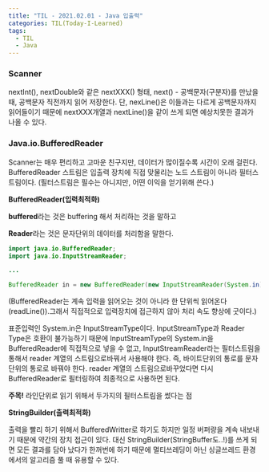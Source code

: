 ```yaml
---
title: "TIL - 2021.02.01 - Java 입출력"
categories: TIL(Today-I-Learned)
tags:
  - TIL
  - Java
---
```


### Scanner

nextInt(), nextDouble와 같은 nextXXX() 형태, next() - 공백문자(구분자)를 만났을 때, 공백문자 직전까지 읽어 저장한다. 단, nexLine()은 이들과는 다르게 공백문자까지 읽어들이기 때문에 nextXXX개열과 nextLine()을 같이 쓰게 되면 예상치못한 결과가 나올 수 있다.      

    
### Java.io.BufferedReader

Scanner는 매우 편리하고 고마운 친구지만, 데이터가 많이질수록 시간이 오래 걸린다. BufferedReader 스트림은 입출력 장치에 직접 맞물리는 노드 스트림이 아니라 필터스트림이다. (필터스트림은 필수는 아니지만, 어떤 이익을 얻기위해 쓴다.)

**BufferedReader(입력최적화)**

**buffered**라는 것은 buffering 해서 처리하는 것을 말하고

**Reader**라는 것은 문자단위의 데이터를 처리함을 말한다.

```java
import java.io.BufferedReader;
import java.io.InputStreamReader;

...

BufferedReader in = new BufferedReader(new InputStreamReader(System.in));
```

(BufferedReader는 계속 입력을 읽어오는 것이 아니라 한 단위씩 읽어온다(readLine()).그래서 직접적으로 입력장치에 접근하지 않아 처리 속도 향상에 굿이다.)

표준입력인 System.in은 InputStreamType이다. InputStreamType과 Reader Type은 호환이 불가능하기 때문에 InputStreamType의 System.in을 BufferedReader에 직접적으로 넣을 수 없고, InputStreamReader라는 필터스트림을 통해서 reader 계열의 스트림으로바꿔서 사용해야 한다. 즉,  바이트단위의 통로를 문자단위의 통로로 바꿔야 한다.  reader 계열의 스트림으로바꾸었다면 다시 BufferedReader로 필터링하여 최종적으로 사용하면 된다.

**주목!** 라인단위로 읽기 위해서 두가지의 필터스트림을 썼다는 점

**StringBuilder(출력최적화)**

출력을 빨리 하기 위해서 BufferedWritter로 하기도 하지만 일정 버퍼량을 계속 내보내기 때문에 약간의 장치 접근이 있다. 대신 StringBuilder(StringBuffer도..!)를 쓰게 되면 모든 결과를 담아 났다가 한꺼번에 하기 때문에 멀티쓰레딩이 아닌 싱글쓰레드 환경에서의 알고리즘 풀 때 유용할 수 있다.
